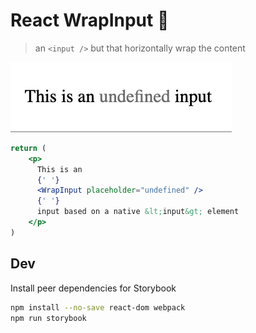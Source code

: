 # React WrapInput 🌮
> an `<input />` but that horizontally wrap the content 

![](doc/readme.gif)
```jsx
return (
    <p>
      This is an
      {' '}
      <WrapInput placeholder="undefined" />
      {' '}
      input based on a native &lt;input&gt; element
    </p>
)
```

## Dev
Install peer dependencies for Storybook
```sh
npm install --no-save react-dom webpack
npm run storybook
```
